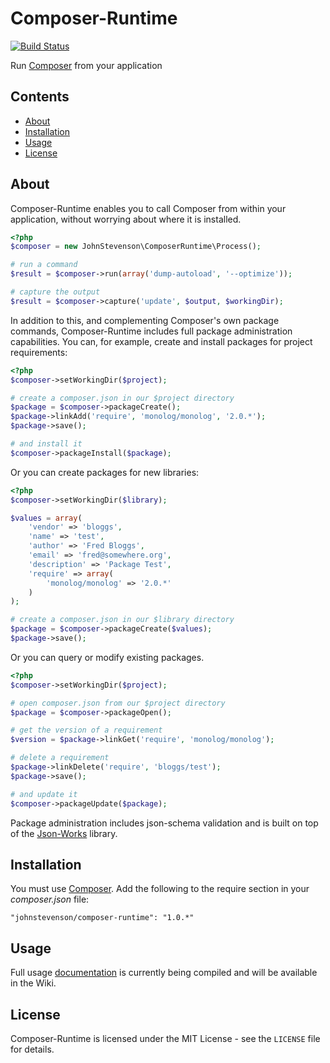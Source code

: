 Composer-Runtime
================

[![Build Status](https://travis-ci.org/johnstevenson/composer-runtime.png?branch=master)](https://travis-ci.org/johnstevenson/composer-runtime)

Run [Composer][composer] from your application

## Contents
* [About](#About)
* [Installation](#Installation)
* [Usage](#Usage)
* [License](#License)

<a name="About"></a>
## About
Composer-Runtime enables you to call Composer from within your application, without worrying about where it is installed.

```php
<?php
$composer = new JohnStevenson\ComposerRuntime\Process();

# run a command
$result = $composer->run(array('dump-autoload', '--optimize'));

# capture the output
$result = $composer->capture('update', $output, $workingDir);
```

In addition to this, and complementing Composer's own package commands, Composer-Runtime includes full package administration capabilities. You can, for example, create and install packages for project requirements:

```php
<?php
$composer->setWorkingDir($project);

# create a composer.json in our $project directory
$package = $composer->packageCreate();
$package->linkAdd('require', 'monolog/monolog', '2.0.*');
$package->save();

# and install it
$composer->packageInstall($package);
```

Or you can create packages for new libraries:

```php
<?php
$composer->setWorkingDir($library);

$values = array(
    'vendor' => 'bloggs',
    'name' => 'test',
    'author' => 'Fred Bloggs',
    'email' => 'fred@somewhere.org',
    'description' => 'Package Test',
    'require' => array(
        'monolog/monolog' => '2.0.*'
    )
);

# create a composer.json in our $library directory
$package = $composer->packageCreate($values);
$package->save();

```

Or you can query or modify existing packages.

```php
<?php
$composer->setWorkingDir($project);

# open composer.json from our $project directory
$package = $composer->packageOpen();

# get the version of a requirement
$version = $package->linkGet('require', 'monolog/monolog');

# delete a requirement
$package->linkDelete('require', 'bloggs/test');
$package->save();

# and update it
$composer->packageUpdate($package);
```

Package administration includes json-schema validation and is built on top of the [Json-Works][json-works] library.

<a name="Installation"></a>
## Installation
You must use [Composer][composer]. Add the following to the require section in your *composer.json* file:

```
"johnstevenson/composer-runtime": "1.0.*"
```

<a name="Usage"></a>
## Usage

Full usage [documentation][wiki] is currently being compiled and will be available in the Wiki.

<a name="License"></a>
## License

Composer-Runtime is licensed under the MIT License - see the `LICENSE` file for details.

[composer]: http://getcomposer.org
[json-works]: https://github.com/johnstevenson/json-works
[wiki]:https://github.com/johnstevenson/composer-runtime/wiki/Home

